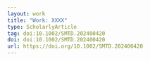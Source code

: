```yaml
---
layout: work
title: "Work: XXXX"
type: ScholarlyArticle
tag: doi:10.1002/SMTD.202400420
doi: doi:10.1002/SMTD.202400420
url: https://doi.org/10.1002/SMTD.202400420
---
```

